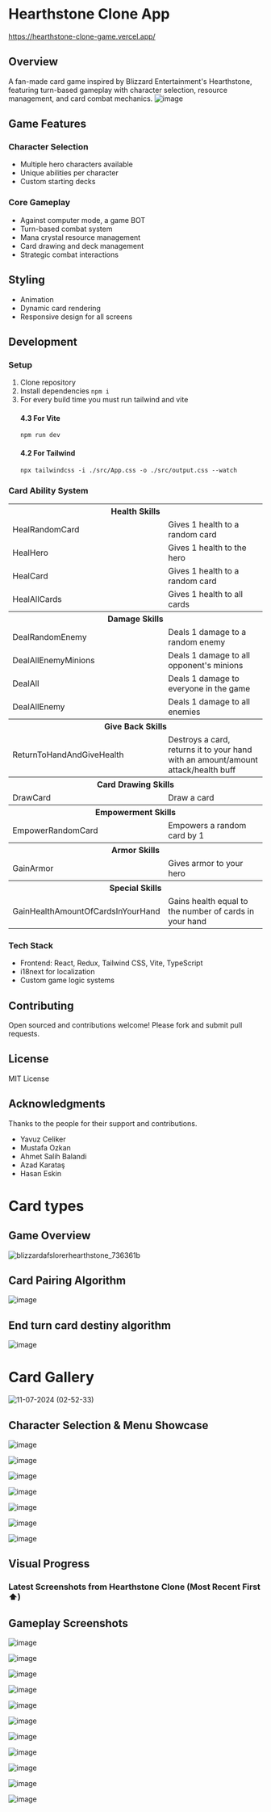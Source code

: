 # Hearthstone Clone App
https://hearthstone-clone-game.vercel.app/

## Overview
A fan-made card game inspired by Blizzard Entertainment's Hearthstone, featuring turn-based gameplay with character selection, resource management, and card combat mechanics.
![image](https://github.com/user-attachments/assets/d808f5fa-9d36-427c-8b73-a0458aef7477)


## Game Features

### Character Selection
- Multiple hero characters available
- Unique abilities per character
- Custom starting decks

### Core Gameplay
- Against computer mode, a game BOT
- Turn-based combat system
- Mana crystal resource management 
- Card drawing and deck management
- Strategic combat interactions

## Styling
- Animation
- Dynamic card rendering
- Responsive design for all screens

## Development

### Setup
1. Clone repository
2. Install dependencies
   ``` npm i ```
4. For every build time you must run tailwind and vite
   #### 4.3 For Vite
   ``` npm run dev ```
   #### 4.2 For Tailwind
   ``` npx tailwindcss -i ./src/App.css -o ./src/output.css --watch ```

### Card Ability System

<table>
  <tr>
    <th colspan="2">Health Skills</th>
  </tr>
  <tr>
    <td>HealRandomCard</td>
    <td>Gives 1 health to a random card</td>
  </tr>
  <tr>
    <td>HealHero</td>
    <td>Gives 1 health to the hero</td>
  </tr>
  <tr>
    <td>HealCard</td>
    <td>Gives 1 health to a random card</td>
  </tr>
  <tr>
    <td>HealAllCards</td>
    <td>Gives 1 health to all cards</td>
  </tr>
  <tr>
    <th colspan="2">Damage Skills</th>
  </tr>
  <tr>
    <td>DealRandomEnemy</td>
    <td>Deals 1 damage to a random enemy</td>
  </tr>
  <tr>
    <td>DealAllEnemyMinions</td>
    <td>Deals 1 damage to all opponent's minions</td>
  </tr>
  <tr>
    <td>DealAll</td>
    <td>Deals 1 damage to everyone in the game</td>
  </tr>
  <tr>
    <td>DealAllEnemy</td>
    <td>Deals 1 damage to all enemies</td>
  </tr>
  <tr>
    <th colspan="2">Give Back Skills</th>
  </tr>
  <tr>
    <td>ReturnToHandAndGiveHealth</td>
    <td>Destroys a card, returns it to your hand with an amount/amount attack/health buff</td>
  </tr>
  <tr>
    <th colspan="2">Card Drawing Skills</th>
  </tr>
  <tr>
    <td>DrawCard</td>
    <td>Draw a card</td>
  </tr>
  <tr>
    <th colspan="2">Empowerment Skills</th>
  </tr>
  <tr>
    <td>EmpowerRandomCard</td>
    <td>Empowers a random card by 1</td>
  </tr>
  <tr>
    <th colspan="2">Armor Skills</th>
  </tr>
  <tr>
    <td>GainArmor</td>
    <td>Gives armor to your hero</td>
  </tr>
  <tr>
    <th colspan="2">Special Skills</th>
  </tr>
  <tr>
    <td>GainHealthAmountOfCardsInYourHand</td>
    <td>Gains health equal to the number of cards in your hand</td>
  </tr>
</table>

### Tech Stack
- Frontend: React, Redux, Tailwind CSS, Vite, TypeScript
- i18next for localization
- Custom game logic systems

## Contributing
Open sourced and contributions welcome! Please fork and submit pull requests.

## License
MIT License

## Acknowledgments
Thanks to the people for their support and contributions.
      <ul className=" mt-5">
        <li className="bg-white p-2 mt-1">Yavuz Celiker</li>
        <li className="bg-white p-2 mt-1">Mustafa Ozkan</li>
        <li className="bg-white p-2 mt-1">Ahmet Salih Balandi</li>
        <li className="bg-white p-2 mt-1">Azad Karataş</li>
        <li className="bg-white p-2 mt-1">Hasan Eskin</li>
      </ul>
# Card types

## Game Overview
![blizzardafslorerhearthstone_736361b](https://github.com/user-attachments/assets/05b067f4-22dc-4381-9e59-ac747c73e256)

## Card Pairing Algorithm

![image](https://github.com/user-attachments/assets/116f38e5-149e-42ed-8dd1-3264a70479d5)

## End turn card destiny algorithm 

![image](https://github.com/user-attachments/assets/2ae47007-41e1-42bc-8fda-ad91f854957f)


# Card Gallery

![11-07-2024 (02-52-33)](https://github.com/user-attachments/assets/3e42b5c9-7a7f-449f-b24f-4d807b9b9cd3)

## Character Selection & Menu Showcase

![image](https://github.com/user-attachments/assets/0062699b-e2bf-4028-a399-dfae837d1946)

![image](https://github.com/user-attachments/assets/6c2c314c-0abf-4499-9a20-49b9d79e2bd7)

![image](https://github.com/user-attachments/assets/79a8b086-6b40-4a78-a9e6-ed9e07dcce5f)

![image](https://github.com/user-attachments/assets/dc33e333-a694-42cd-a2a6-75d5040f4869)

![image](https://github.com/user-attachments/assets/317c70b8-60a7-4f5b-8618-1d3e29f94d2f)

![image](https://github.com/user-attachments/assets/0c26d4a8-7e07-4c95-a888-4ea3051636f4)

![image](https://github.com/user-attachments/assets/7be864db-250a-4b6f-8b8a-2fcf4f1f69ba)

## Visual Progress
### Latest Screenshots from Hearthstone Clone (Most Recent First ⬆️)

## Gameplay Screenshots

![image](https://github.com/user-attachments/assets/73df14f9-16c7-4cfe-bec4-9e62941af1f1)

![image](https://github.com/user-attachments/assets/2a158bfe-7112-4d35-a63a-3f4fd6c1d631)

![image](https://github.com/user-attachments/assets/25586fb0-f2b9-4bc8-85cc-26876d3c9b84)

![image](https://github.com/user-attachments/assets/703c7924-f72d-4b43-8d07-840a4635e2a9)

![image](https://github.com/user-attachments/assets/4da084a8-9764-452e-b70e-75193880d235)

![image](https://github.com/user-attachments/assets/b1f04ea6-98a2-4310-81e4-781b7cf663e6)

![image](https://github.com/user-attachments/assets/324de574-ea6b-4edc-8b10-c2615e11adec)

![image](https://github.com/user-attachments/assets/c40bde19-eef7-4b50-ac69-bf39bdccca22)

![image](https://github.com/user-attachments/assets/233019da-0465-40cc-a258-a95f663e6179)

![image](https://github.com/user-attachments/assets/b7e1b784-960a-4ebd-bacf-f0984343176f)

![image](https://github.com/user-attachments/assets/2df4917d-38f9-4d7b-a06f-49d550b1c917)

